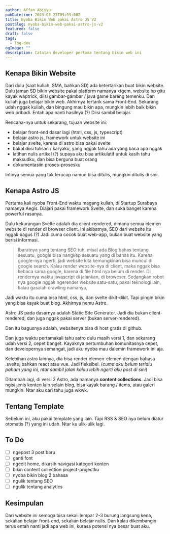 ```yaml
---
author: Affan Abiyyu
pubDatetime: 2023-03-27T05:59:00Z
title: Nyoba Bikin Web pakai Astro JS V2
postSlug: nyoba-bikin-web-pakai-astro-js-v2
featured: false
draft: false
tags:
  - log-dev
ogImage: ""
description: Catatan developer pertama tentang bikin web ini
---
```


## Kenapa Bikin Website

Dari dulu (saat kuliah, SMA, bahkan SD) ada ketertarikan buat bikin website. Dulu jaman SD bikin website pakai platform namanya xtgem, website hp gitu kayak waptrick, diisi gambar-gambar / java game bareng temenku. Dan kuliah juga belajar bikin web. Akhirnya tertarik sama Front-End. Sekarang udah nggak kuliah, dan bingung mau bikin apa, mungkin lebih baik bikin web pribadi. Entah apa nanti hasilnya (?) Diisi sambil belajar.

Rencana-nya untuk sekarang, tujuan website ini:

- belajar front-end dasar lagi (html, css, js, typescript)
- belajar astro js, framework untuk website ini
- belajar svelte, karena di astro bisa pakai svelte
- bakal diisi tulisan / karyaku, yang nggak tahu ada yang baca apa nggak
- latihan nulis artikel (?) supaya aku bisa artikulatif untuk kasih tahu maksudku, dan bisa berguna buat orang
- dokumentasiin proses-prosesku

Intinya semua yang tak terucap namun bisa ditulis, mungkin ditulis di sini.

## Kenapa Astro JS

Pertama kali nyoba Front-End waktu magang kuliah, di Startup Surabaya namanya Aegis. Diajari pakai framework Svelte, dan suka banget karena powerful rasanya.

Dulu kekurangan Svelte adalah dia client-rendered, dimana semua elemen website di render di browser client. Ini akibatnya, SEO dari website itu nggak bagus (?) Jadi cuma cocok buat web-app, bukan buat website yang berisi informasi.

> Ibaratnya yang tentang SEO tuh, misal ada Blog bahas tentang sesuatu, google bisa nangkep sesuatu yang di bahas itu. Karena google-nya ngerti, jadi website kita kemungkinan bisa muncul di google search. Kalau render website-nya di client, maka nggak bisa kebaca sama google, karena di file html nya belum di render. Di rendernya waktu javascript di jalankan, di broweser. Sedangkan robot nya google nggak ngerender website satu-satu, pakai teknologi lain, kalau gasalah crawling namanya,

Jadi waktu itu cuma bisa html, css, js, dan svelte dikit-dikit.
Tapi pingin bikin yang bisa kayak buat blog.
Akhirnya nemu Astro.

Astro JS pada dasarnya adalah Static Site Generator.
Jadi dia bukan client-rendered, dan juga nggak pakai server (bukan server-rendered).

Dan itu bagusnya adalah, websitenya bisa di host gratis di github.

Dan juga waktu pertamakali tahu astro dulu masih versi 1, dan sekarang udah versi 2, cepet banget.
Kayaknya pertumbuhan komunitasnya cepet, dan developernya semangat, jadi aku nyoba mau dalemin framework ini aja.

Kelebihan astro lainnya, dia bisa render elemen-elemen dengan bahasa .svelte, bahkan react atau vue. Jadi fleksibel. (_cuma aku belum terlalu paham yang ini, ntar sambil jalan kalau lebih ngerti aku post di sini_)

Ditambah lagi, di versi 2 Astro, ada namanya **content collections**. Jadi bisa ngisi jenis konten lain selain blog, bisa kayak barang / items, atau galeri mungkin. Ntar aku cari tahu juga wkwk.

## Tentang Template

Sebelum ini, aku pakai template yang lain. Tapi RSS & SEO nya belum diatur otomatis (?) yang ini udah. Ntar ku ulik-ulik lagi.

## To Do

- [ ] ngepost 3 post baru
- [ ] ganti font
- [ ] ngedit home, dikasih navigasi kategori konten
- [ ] bikin content collection project-projectku
- [ ] nyoba bikin blog 2 bahasa
- [ ] ngulik tentang SEO
- [ ] ngulik tentang analytics

## Kesimpulan

Dari website ini semoga bisa sekali lempar 2-3 burung langsung kena, sekalian belajar front-end, sekalian belajar nulis. Dan kalau dikembangin terus entah nanti jadi apa web ini, kurasa potensi nya besar buat aku.
